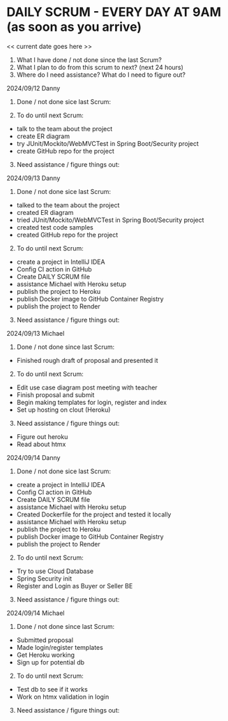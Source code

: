 # DAILY SCRUM - EVERY DAY AT 9AM (as soon as you arrive)

<< current date goes here >>

1. What I have done / not done since the last Scrum?
2. What I plan to do from this scrum to next? (next 24 hours)
3. Where do I need assistance? What do I need to figure out?

2024/09/12 Danny

1. Done / not done sice last Scrum:
   
2. To do until next Scrum:
- talk to the team about the project
- create ER diagram
- try JUnit/Mockito/WebMVCTest in Spring Boot/Security project
- create GitHub repo for the project

3. Need assistance / figure things out:
   

2024/09/13 Danny

1. Done / not done sice last Scrum:
- talked to the team about the project
- created ER diagram
- tried JUnit/Mockito/WebMVCTest in Spring Boot/Security project
- created test code samples
- created GitHub repo for the project
2. To do until next Scrum:
- create a project in IntelliJ IDEA
- Config CI action in GitHub
- Create DAILY SCRUM file
- assistance Michael with Heroku setup
- publish the project to Heroku
- publish Docker image to GitHub Container Registry
- publish the project to Render
3. Need assistance / figure things out:

2024/09/13 Michael
1. Done / not done since last Scrum:
- Finished rough draft of proposal and presented it
2. To do until next Scrum:
- Edit use case diagram post meeting with teacher
- Finish proposal and submit
- Begin making templates for login, register and index
- Set up hosting on clout (Heroku)
3. Need assistance / figure things out:
- Figure out heroku
- Read about htmx

2024/09/14 Danny
1. Done / not done sice last Scrum:
- create a project in IntelliJ IDEA
- Config CI action in GitHub
- Create DAILY SCRUM file
- assistance Michael with Heroku setup
- Created Dockerfile for the project and tested it locally
- assistance Michael with Heroku setup
- publish the project to Heroku
- publish Docker image to GitHub Container Registry
- publish the project to Render
2. To do until next Scrum:
- Try to use Cloud Database
- Spring Security init
- Register and Login as Buyer or Seller BE
3. Need assistance / figure things out:

2024/09/14 Michael
1. Done / not done since last Scrum:
- Submitted proposal
- Made login/register templates
- Get Heroku working
- Sign up for potential db
2. To do until next Scrum:
- Test db to see if it works
- Work on htmx validation in login
3. Need assistance / figure things out:

